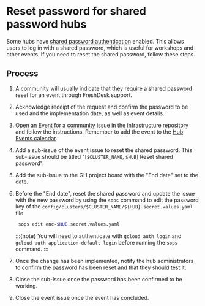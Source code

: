 # Reset password for shared password hubs

Some hubs have [shared password authentication](../../hub-deployment-guide/configure-auth/shared-password.md) enabled. This allows users to log in with a shared password, which is useful for workshops and other events. If you need to reset the shared password, follow these steps.

## Process

1. A community will usually indicate that they require a shared password reset for an event through FreshDesk support.
1. Acknowledge receipt of the request and confirm the password to be used and the implementation date, as well as event details.
1. Open an [Event for a community](https://github.com/2i2c-org/infrastructure/issues/new?template=07_event-hub.yaml) issue in the infrastructure repository and follow the instructions. Remember to add the event to the [Hub Events calendar](https://calendar.google.com/calendar/u/2?cid=Y19rdDg0c2g3YW5tMHNsb2NqczJzdTNqdnNvY0Bncm91cC5jYWxlbmRhci5nb29nbGUuY29t).
1. Add a sub-issue of the event issue to reset the shared password. This sub-issue should be titled "[`$CLUSTER_NAME`, `$HUB`] Reset shared password".
1. Add the sub-issue to the GH project board with the "End date" set to the date.
1. Before the "End date", reset the shared password and update the issue with the new password by using the `sops` command to edit the password key of the `config/clusters/$CLUSTER_NAME/${HUB}.secret.values.yaml` file

   ```bash
    sops edit enc-$HUB.secret.values.yaml
   ```

   :::{note}
    You will need to authenticate with `gcloud auth login` and `gcloud auth application-default login` before running the `sops` command.
   :::

1. Once the change has been implemented, notify the hub administrators to confirm the password has been reset and that they should test it.
1. Close the sub-issue once the password has been confirmed to be working.
1. Close the event issue once the event has concluded.
